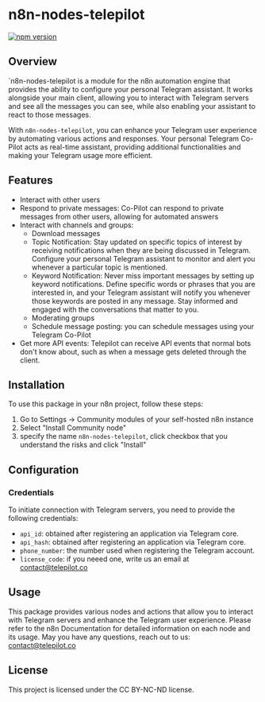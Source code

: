 # n8n-nodes-telepilot

[![npm version](https://badge.fury.io/js/n8n-nodes-telepilot.svg)](https://badge.fury.io/js/n8n-nodes-telepilot)

## Overview

`n8n-nodes-telepilot is a module for the n8n automation engine that provides the ability to configure your personal Telegram assistant. 
It works alongside your main client, allowing you to interact with Telegram servers and see all the messages you can see, 
while also enabling your assistant to react to those messages.

With `n8n-nodes-telepilot`, you can enhance your Telegram user experience by automating various actions and responses. 
Your personal Telegram Co-Pilot acts as real-time assistant, providing additional functionalities and making your Telegram usage more efficient.

## Features

- Interact with other users
- Respond to private messages: Co-Pilot can respond to private messages from other users, allowing for automated answers
- Interact with channels and groups:
	- Download messages
	- Topic Notification: Stay updated on specific topics of interest by receiving notifications when they are being discussed in Telegram. 
    Configure your personal Telegram assistant to monitor and alert you whenever a particular topic is mentioned.
	- Keyword Notification: Never miss important messages by setting up keyword notifications.
    Define specific words or phrases that you are interested in, and your Telegram assistant will notify you whenever those keywords are posted in any message. 
    Stay informed and engaged with the conversations that matter to you.
	- Moderating groups
  - Schedule message posting: you can schedule messages using your Telegram Co-Pilot
- Get more API events: Telepilot can receive API events that normal bots don't know about, such as when a message gets deleted through the client.


## Installation

To use this package in your n8n project, follow these steps:

1. Go to Settings -> Community modules of your self-hosted n8n instance
2. Select "Install Community node"
3. specify the name `n8n-nodes-telepilot`, click checkbox that you understand the risks and click "Install"

## Configuration

### Credentials

To initiate connection with Telegram servers, you need to provide the following credentials:
- `api_id`: obtained after registering an application via Telegram core.
- `api_hash`: obtained after registering an application via Telegram core.
- `phone_number`: the number used when registering the Telegram account.
- `license_code`: if you neeed one, write us an email at contact@telepilot.co


## Usage
This package provides various nodes and actions that allow you to interact with Telegram servers and enhance the Telegram user experience. 
Please refer to the n8n Documentation for detailed information on each node and its usage.
May you have any questions, reach out to us: contact@telepilot.co

## License
This project is licensed under the CC BY-NC-ND license.
